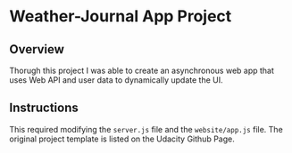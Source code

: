 # Weather-Journal App Project

## Overview
Thorugh this project I was able to create an asynchronous web app that uses Web API and user data to dynamically update the UI. 

## Instructions
This required modifying the `server.js` file and the `website/app.js` file. The original project template is listed on the Udacity Github Page.
